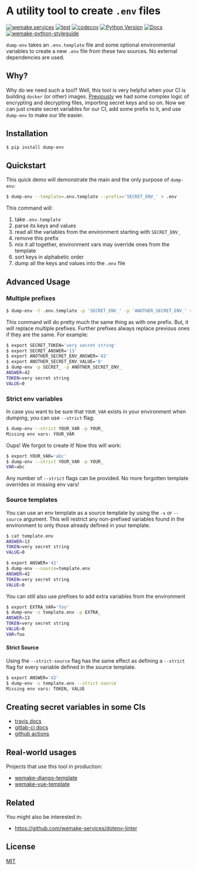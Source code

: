 # A utility tool to create ``.env`` files

[![wemake.services](https://img.shields.io/badge/%20-wemake.services-green.svg?label=%20&logo=data%3Aimage%2Fpng%3Bbase64%2CiVBORw0KGgoAAAANSUhEUgAAABAAAAAQCAMAAAAoLQ9TAAAABGdBTUEAALGPC%2FxhBQAAAAFzUkdCAK7OHOkAAAAbUExURQAAAAAAAAAAAAAAAAAAAAAAAAAAAAAAAP%2F%2F%2F5TvxDIAAAAIdFJOUwAjRA8xXANAL%2Bv0SAAAADNJREFUGNNjYCAIOJjRBdBFWMkVQeGzcHAwksJnAPPZGOGAASzPzAEHEGVsLExQwE7YswCb7AFZSF3bbAAAAABJRU5ErkJggg%3D%3D)](https://wemake-services.github.io)
[![test](https://github.com/wemake-services/dump-env/actions/workflows/test.yml/badge.svg?branch=master&event=push)](https://github.com/wemake-services/dump-env/actions/workflows/test.yml)
[![codecov](https://codecov.io/gh/wemake-services/dump-env/branch/master/graph/badge.svg)](https://codecov.io/gh/wemake-services/dump-env)
[![Python Version](https://img.shields.io/pypi/pyversions/dump-env.svg)](https://pypi.org/project/dump-env/)
[![Docs](https://readthedocs.org/projects/dump-env/badge/?version=latest)](http://dump-env.readthedocs.io/en/latest/?badge=latest) [![wemake-python-styleguide](https://img.shields.io/badge/style-wemake-000000.svg)](https://github.com/wemake-services/wemake-python-styleguide)

`dump-env` takes an `.env.template` file and some optional environmental variables to create a new `.env` file from these two sources. No external dependencies are used.


## Why?

Why do we need such a tool? Well, this tool is very helpful when your CI is building `docker` (or other) images.
[Previously](https://github.com/wemake-services/wemake-django-template/blob/6a7ab060e8435fd855cd806706c5d1b5a9e76d12/%7B%7Bcookiecutter.project_name%7D%7D/.gitlab-ci.yml#L25) we had some complex logic of encrypting and decrypting files, importing secret keys and so on.
Now we can just create secret variables for our CI, add some prefix to it, and use `dump-env` to make our life easier.


## Installation

```bash
$ pip install dump-env
```


## Quickstart

This quick demo will demonstrate the main and the only purpose of `dump-env`:

```bash
$ dump-env --template=.env.template --prefix='SECRET_ENV_' > .env
```

This command will:

1. take `.env.template`
2. parse its keys and values
3. read all the variables from the environment starting with `SECRET_ENV_`
4. remove this prefix
5. mix it all together, environment vars may override ones from the template
6. sort keys in alphabetic order
7. dump all the keys and values into the `.env` file


## Advanced Usage

### Multiple prefixes

```bash
$ dump-env -t .env.template -p 'SECRET_ENV_' -p 'ANOTHER_SECRET_ENV_' > .env
```

This command will do pretty much the same thing as with one prefix. But, it will replace multiple prefixes.
Further prefixes always replace previous ones if they are the same.
For example:

```bash
$ export SECRET_TOKEN='very secret string'
$ export SECRET_ANSWER='13'
$ export ANOTHER_SECRET_ENV_ANSWER='42'
$ export ANOTHER_SECRET_ENV_VALUE='0'
$ dump-env -p SECRET_ -p ANOTHER_SECRET_ENV_
ANSWER=42
TOKEN=very secret string
VALUE=0
```

### Strict env variables

In case you want to be sure that `YOUR_VAR` exists
in your environment when dumping, you can use `--strict` flag:

```bash
$ dump-env --strict YOUR_VAR -p YOUR_
Missing env vars: YOUR_VAR
```

Oups! We forgot to create it! Now this will work:

```bash
$ export YOUR_VAR='abc'
$ dump-env --strict YOUR_VAR -p YOUR_
VAR=abc
```

Any number of `--strict` flags can be provided.
No more forgotten template overrides or missing env vars!

### Source templates

You can use an env template as a source template by using the `-s` or `--source` argument. This will restrict any non-prefixed variables found in the environment to only those already defined in your template.

```bash
$ cat template.env
ANSWER=13
TOKEN=very secret string
VALUE=0
```

```bash
$ export ANSWER='42'
$ dump-env --source=template.env
ANSWER=42
TOKEN=very secret string
VALUE=0
```

You can still also use prefixes to add extra variables from the environment

```bash
$ export EXTRA_VAR='foo'
$ dump-env -s template.env -p EXTRA_
ANSWER=13
TOKEN=very secret string
VALUE=0
VAR=foo
```

#### Strict Source

Using the `--strict-source` flag has the same effect as defining a `--strict` flag for every variable defined in the source template.

```bash
$ export ANSWER='42'
$ dump-env -s template.env --strict-source
Missing env vars: TOKEN, VALUE
```

## Creating secret variables in some CIs

- [travis docs](https://docs.travis-ci.com/user/environment-variables/#Defining-encrypted-variables-in-.travis.yml)
- [gitlab-ci docs](https://docs.gitlab.com/ce/ci/variables/README.html#secret-variables)
- [github actions](https://help.github.com/en/articles/virtual-environments-for-github-actions#creating-and-using-secrets-encrypted-variables)


## Real-world usages

Projects that use this tool in production:

- [wemake-django-template](https://github.com/wemake-services/wemake-django-template/blob/master/%7B%7Bcookiecutter.project_name%7D%7D/.gitlab-ci.yml#L24)
- [wemake-vue-template](https://github.com/wemake-services/wemake-vue-template/blob/master/template/.gitlab-ci.yml#L24)


## Related

You might also be interested in:

- <https://github.com/wemake-services/dotenv-linter>


## License

[MIT](https://github.com/wemake-services/dump-env/blob/master/LICENSE)
